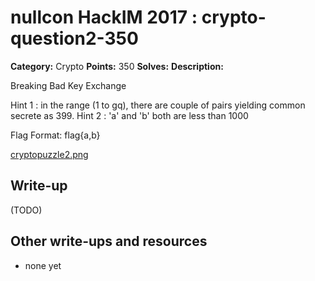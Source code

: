 # nullcon HackIM 2017 : crypto-question2-350

**Category:** Crypto
**Points:** 350
**Solves:** 
**Description:**

Breaking Bad Key Exchange 

Hint 1 : in the range (1 to gq), there are couple of pairs yielding common secrete as 399.
Hint 2 : 'a' and 'b' both are less than 1000

Flag Format: flag{a,b}

[cryptopuzzle2.png](cryptopuzzle2.png)

## Write-up

(TODO)

## Other write-ups and resources

* none yet
